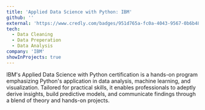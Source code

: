 ```yaml
---
title: 'Applied Data Science with Python: IBM'
github: ''
external: 'https://www.credly.com/badges/951d765a-fc0a-4043-9567-0b6b48f4a28c/public_url'
tech:
  - Data Cleaning
  - Data Preperation
  - Data Analysis
company: 'IBM'
showInProjects: true
---
```


IBM's Applied Data Science with Python certification is a hands-on program emphasizing Python's application in data analysis, machine learning, and visualization. Tailored for practical skills, it enables professionals to adeptly derive insights, build predictive models, and communicate findings through a blend of theory and hands-on projects.
